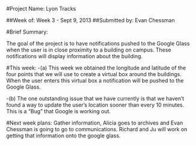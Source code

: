 #Project Name:  Lyon Tracks

##Week of: Week 3 - Sept 9, 2013
##Submitted by: Evan Chessman

#Brief Summary:

The goal of the project is to have notifications pushed to the Google Glass when the user is in close proximity to a building on campus. These notifications will display information about the building. 


#This week:
-(a)	This week we obtained the longitude and latitude of the four points that we will use to create a virtual box around the buildings. When the user enters this virtual box a notification will be pushed to the Google Glass. 


-(b)	The one outstanding issue that we have currently is that we haven’t found a way to update the user’s location sooner than every 10 minutes. This is a “Bug” that Google is working out. 




#Next week plans:
Gather information, Alicia goes to archives and Evan Chessman is going to go to communications. Richard and Ju will work on getting that information onto the google glass. 